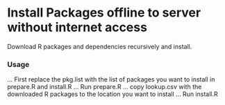 # Install Packages offline to server without internet access
Download R packages and dependencies recursively and install. 
### Usage
... First replace the pkg.list with the list of packages you want to install in prepare.R and install.R
... Run prepare.R
... copy lookup.csv with the downloaded R packages to the location you want to install
... Run install.R

